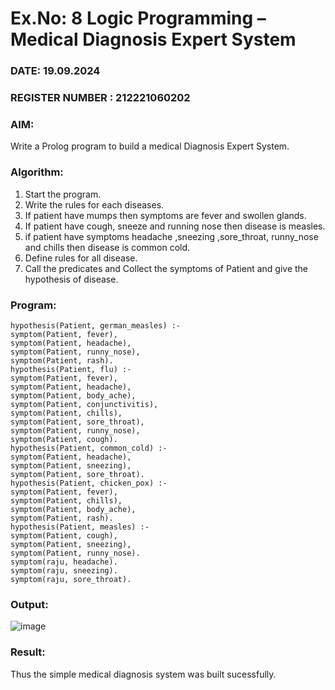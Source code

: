 # Ex.No: 8  Logic Programming –  Medical Diagnosis Expert System
### DATE: 19.09.2024                                                                           
### REGISTER NUMBER : 212221060202
### AIM: 
Write a Prolog program to build a medical Diagnosis Expert System.
###  Algorithm:
1. Start the program.
2. Write the rules for each diseases.
3. If patient have mumps then symptoms are fever and swollen glands.
4. If patient have cough, sneeze and running nose then disease is measles.
5. if patient have symptoms headache ,sneezing ,sore_throat, runny_nose and  chills then disease is common cold.
6. Define rules for all disease.
7. Call the predicates and Collect the symptoms of Patient and give the hypothesis of disease.
        

### Program:
```
hypothesis(Patient, german_measles) :-
symptom(Patient, fever),
symptom(Patient, headache),
symptom(Patient, runny_nose),
symptom(Patient, rash).
hypothesis(Patient, flu) :-
symptom(Patient, fever),
symptom(Patient, headache),
symptom(Patient, body_ache),
symptom(Patient, conjunctivitis),
symptom(Patient, chills),
symptom(Patient, sore_throat),
symptom(Patient, runny_nose),
symptom(Patient, cough).
hypothesis(Patient, common_cold) :-
symptom(Patient, headache),
symptom(Patient, sneezing),
symptom(Patient, sore_throat).
hypothesis(Patient, chicken_pox) :-
symptom(Patient, fever),
symptom(Patient, chills),
symptom(Patient, body_ache),
symptom(Patient, rash).
hypothesis(Patient, measles) :-
symptom(Patient, cough),
symptom(Patient, sneezing),
symptom(Patient, runny_nose).
symptom(raju, headache).
symptom(raju, sneezing).
symptom(raju, sore_throat).
```










### Output:
![image](https://github.com/Rajithxx/AI_Lab_2023-24/assets/148357145/e80e11c4-d713-4954-b2c4-4565ca6c5623)



### Result:
Thus the simple medical diagnosis system was built sucessfully.
